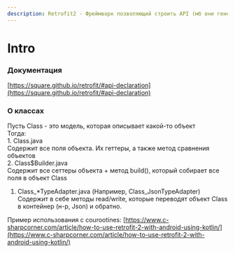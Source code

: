 ```yaml
---
description: Retrofit2 - Фреймворк позволяющий строить API (мб они генеряться?)
---
```


# Intro

### Документация

[https://square.github.io/retrofit/#api-declaration](https://square.github.io/retrofit/#api-declaration)

### О классах

Пусть Class - это модель, которая описывает какой-то объект\
Тогда:\
1\. Class.java\
Содержит все поля объекта. Их геттеры, а также метод сравнения объектов\
2\. Class$Builder.java\
Содержит все сеттеры объекта + метод build(), который собирает все поля в объект Class

1. Class\_\*TypeAdapter.java (Например, Class\_JsonTypeAdapter)\
   Содержит в себе методы read/write, которые переводят объект Class в контейнер (н-р, Json) и обратно.

Пример использования с courootines: [https://www.c-sharpcorner.com/article/how-to-use-retrofit-2-with-android-using-kotlin/](https://www.c-sharpcorner.com/article/how-to-use-retrofit-2-with-android-using-kotlin/)
